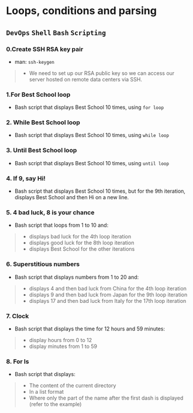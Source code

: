 # Loops, conditions and parsing

## `DevOps` `Shell` `Bash` `Scripting`

### 0.Create SSH RSA key pair
* man: `ssh-keygen`

> - We need to set up our RSA public key so we can access our server hosted on remote data centers via SSH.

### 1.For Best School loop
* Bash script that displays Best School 10 times, using `for loop`

### 2. While Best School loop
* Bash script that displays Best School 10 times, using `while loop`

### 3. Until Best School loop
* Bash script that displays Best School 10 times, using `until loop`

### 4. If 9, say Hi!
* Bash script that displays Best School 10 times, but for the 9th iteration, displays Best School and then Hi on a new line.

### 5. 4 bad luck, 8 is your chance
* Bash script that loops from 1 to 10 and:

> - displays bad luck for the 4th loop iteration
> - displays good luck for the 8th loop iteration
> - displays Best School for the other iterations

### 6. Superstitious numbers
* Bash script that displays numbers from 1 to 20 and:

> - displays 4 and then bad luck from China for the 4th loop iteration
> - displays 9 and then bad luck from Japan for the 9th loop iteration
> - displays 17 and then bad luck from Italy for the 17th loop iteration

### 7. Clock
* Bash script that displays the time for 12 hours and 59 minutes:

> - display hours from 0 to 12
> - display minutes from 1 to 59

### 8. For ls
* Bash script that displays:

> - The content of the current directory
> - In a list format
> - Where only the part of the name after the first dash is displayed (refer to the example)
